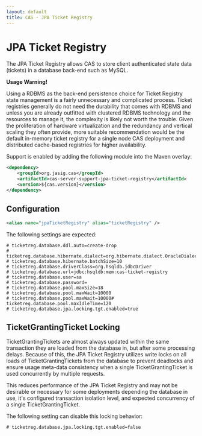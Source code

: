 ```yaml
---
layout: default
title: CAS - JPA Ticket Registry
---
```



# JPA Ticket Registry
The JPA Ticket Registry allows CAS to store client authenticated state
data (tickets) in a database back-end such as MySQL.

<div class="alert alert-warning"><strong>Usage Warning!</strong><p>Using a RDBMS as
the back-end persistence choice for Ticket Registry state management is a fairly unnecessary and complicated
process. Ticket registries generally do not need the durability that comes with RDBMS and unless
you are already outfitted with clustered RDBMS technology and the resources to manage it,
the complexity is likely not worth the trouble. Given the proliferation of hardware virtualization
and the redundancy and vertical scaling they often provide, more suitable recommendation would be
the default in-memory ticket registry for a single node CAS deployment and distributed cache-based
registries for higher availability.</p></div>

Support is enabled by adding the following module into the Maven overlay:

```xml
<dependency>
    <groupId>org.jasig.cas</groupId>
    <artifactId>cas-server-support-jpa-ticket-registry</artifactId>
    <version>${cas.version}</version>
</dependency>
```


## Configuration

```xml
<alias name="jpaTicketRegistry" alias="ticketRegistry" />
```

The following settings are expected:

```properties
# ticketreg.database.ddl.auto=create-drop
# ticketreg.database.hibernate.dialect=org.hibernate.dialect.OracleDialect|MySQLInnoDBDialect|HSQLDialect
# ticketreg.database.hibernate.batchSize=10
# ticketreg.database.driverClass=org.hsqldb.jdbcDriver
# ticketreg.database.url=jdbc:hsqldb:mem:cas-ticket-registry
# ticketreg.database.user=sa
# ticketreg.database.password=
# ticketreg.database.pool.maxSize=18
# ticketreg.database.pool.maxWait=10000
# ticketreg.database.pool.maxWait=10000# ticketreg.database.pool.maxIdleTime=120
# ticketreg.database.jpa.locking.tgt.enabled=true
```


## TicketGrantingTicket Locking

TicketGrantingTickets are almost always updated within the same transaction they are loaded from the database in, but
after some processing delays. Because of this, the JPA Ticket Registry utilizes write locks on all loads of
TicketGrantingTickets from the database to prevent deadlocks and ensure usage meta-data consistency when a single
TicketGrantingTicket is used concurrently by multiple requests.

This reduces performance of the JPA Ticket Registry and may not be desirable or necessary for some deployments depending
the database in use, it's configured transaction isolation level, and expected concurrency of a single
TicketGrantingTicket.

The following setting can disable this locking behavior:

```properties
# ticketreg.database.jpa.locking.tgt.enabled=false
```
